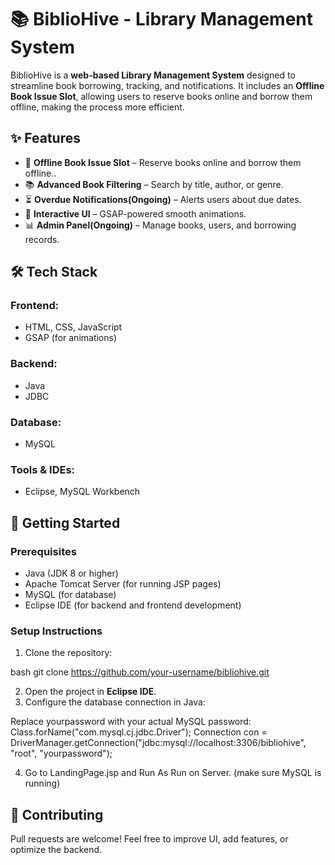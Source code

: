 # 📚 BiblioHive - Library Management System

BiblioHive is a **web-based Library Management System** designed to streamline book borrowing, tracking, and notifications. It includes an **Offline Book Issue Slot**, allowing users to reserve books online and borrow them offline, making the process more efficient.

## ✨ Features
- 🔖 **Offline Book Issue Slot** – Reserve books online and borrow them offline..
- 📚 **Advanced Book Filtering** – Search by title, author, or genre.
- ⏳ **Overdue Notifications(Ongoing)** – Alerts users about due dates.
- 🎨 **Interactive UI** – GSAP-powered smooth animations.
- 📊 **Admin Panel(Ongoing)** – Manage books, users, and borrowing records.

## 🛠️ Tech Stack
### **Frontend:**
- HTML, CSS, JavaScript
- GSAP (for animations)

### **Backend:**
- Java
- JDBC

### **Database:**
- MySQL

### **Tools & IDEs:**
- Eclipse, MySQL Workbench

## 🚀 Getting Started
### **Prerequisites**
- Java (JDK 8 or higher)
- Apache Tomcat Server (for running JSP pages)
- MySQL (for database)
- Eclipse IDE (for backend and frontend development)

### **Setup Instructions**
1. Clone the repository:
   
bash
   git clone https://github.com/your-username/bibliohive.git

2. Open the project in **Eclipse IDE**.
3. Configure the database connection in Java:
   
Replace yourpassword with your actual MySQL password:
   Class.forName("com.mysql.cj.jdbc.Driver");
Connection con = DriverManager.getConnection("jdbc:mysql://localhost:3306/bibliohive", "root", "yourpassword");

4. Go to LandingPage.jsp and Run As Run on Server. (make sure MySQL is running)

## 🤝 Contributing
Pull requests are welcome! Feel free to improve UI, add features, or optimize the backend.
